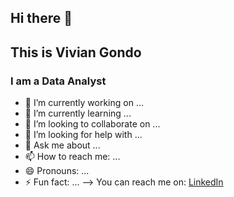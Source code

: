 ## Hi there 👋
## This is Vivian Gondo
### I am a Data Analyst 
- 🔭 I’m currently working on ...
- 🌱 I’m currently learning ...
- 👯 I’m looking to collaborate on ...
- 🤔 I’m looking for help with ...
- 💬 Ask me about ...
- 📫 How to reach me: ...
- 😄 Pronouns: ...
- ⚡ Fun fact: ...
-->  You can reach me on: [LinkedIn](https://www.linkedin.com/in/vivian-gondo-62023269)
